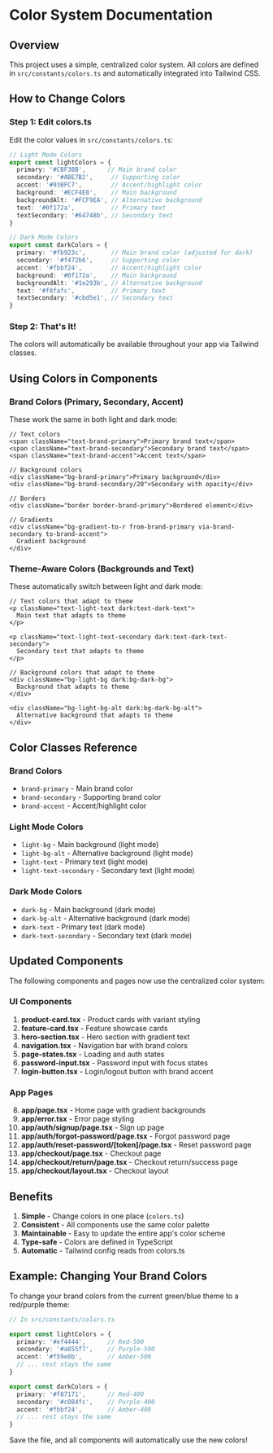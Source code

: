 # Color System Documentation

## Overview

This project uses a simple, centralized color system. All colors are defined in `src/constants/colors.ts` and automatically integrated into Tailwind CSS.

## How to Change Colors

### Step 1: Edit colors.ts

Edit the color values in `src/constants/colors.ts`:

```typescript
// Light Mode Colors
export const lightColors = {
  primary: '#CBF3BB',      // Main brand color
  secondary: '#ABE7B2',     // Supporting color
  accent: '#93BFC7',        // Accent/highlight color
  background: '#ECF4E8',    // Main background
  backgroundAlt: '#FCF9EA', // Alternative background
  text: '#0f172a',          // Primary text
  textSecondary: '#64748b', // Secondary text
}

// Dark Mode Colors
export const darkColors = {
  primary: '#fb923c',       // Main brand color (adjusted for dark)
  secondary: '#f472b6',     // Supporting color
  accent: '#fbbf24',        // Accent/highlight color
  background: '#0f172a',    // Main background
  backgroundAlt: '#1e293b', // Alternative background
  text: '#f8fafc',          // Primary text
  textSecondary: '#cbd5e1', // Secondary text
}
```

### Step 2: That's It!

The colors will automatically be available throughout your app via Tailwind classes.

## Using Colors in Components

### Brand Colors (Primary, Secondary, Accent)

These work the same in both light and dark mode:

```tsx
// Text colors
<span className="text-brand-primary">Primary brand text</span>
<span className="text-brand-secondary">Secondary brand text</span>
<span className="text-brand-accent">Accent text</span>

// Background colors
<div className="bg-brand-primary">Primary background</div>
<div className="bg-brand-secondary/20">Secondary with opacity</div>

// Borders
<div className="border border-brand-primary">Bordered element</div>

// Gradients
<div className="bg-gradient-to-r from-brand-primary via-brand-secondary to-brand-accent">
  Gradient background
</div>
```

### Theme-Aware Colors (Backgrounds and Text)

These automatically switch between light and dark mode:

```tsx
// Text colors that adapt to theme
<p className="text-light-text dark:text-dark-text">
  Main text that adapts to theme
</p>

<p className="text-light-text-secondary dark:text-dark-text-secondary">
  Secondary text that adapts to theme
</p>

// Background colors that adapt to theme
<div className="bg-light-bg dark:bg-dark-bg">
  Background that adapts to theme
</div>

<div className="bg-light-bg-alt dark:bg-dark-bg-alt">
  Alternative background that adapts to theme
</div>
```

## Color Classes Reference

### Brand Colors
- `brand-primary` - Main brand color
- `brand-secondary` - Supporting brand color
- `brand-accent` - Accent/highlight color

### Light Mode Colors
- `light-bg` - Main background (light mode)
- `light-bg-alt` - Alternative background (light mode)
- `light-text` - Primary text (light mode)
- `light-text-secondary` - Secondary text (light mode)

### Dark Mode Colors
- `dark-bg` - Main background (dark mode)
- `dark-bg-alt` - Alternative background (dark mode)
- `dark-text` - Primary text (dark mode)
- `dark-text-secondary` - Secondary text (dark mode)

## Updated Components

The following components and pages now use the centralized color system:

### UI Components
1. **product-card.tsx** - Product cards with variant styling
2. **feature-card.tsx** - Feature showcase cards
3. **hero-section.tsx** - Hero section with gradient text
4. **navigation.tsx** - Navigation bar with brand colors
5. **page-states.tsx** - Loading and auth states
6. **password-input.tsx** - Password input with focus states
7. **login-button.tsx** - Login/logout button with brand accent

### App Pages
8. **app/page.tsx** - Home page with gradient backgrounds
9. **app/error.tsx** - Error page styling
10. **app/auth/signup/page.tsx** - Sign up page
11. **app/auth/forgot-password/page.tsx** - Forgot password page
12. **app/auth/reset-password/[token]/page.tsx** - Reset password page
13. **app/checkout/page.tsx** - Checkout page
14. **app/checkout/return/page.tsx** - Checkout return/success page
15. **app/checkout/layout.tsx** - Checkout layout

## Benefits

1. **Simple** - Change colors in one place (`colors.ts`)
2. **Consistent** - All components use the same color palette
3. **Maintainable** - Easy to update the entire app's color scheme
4. **Type-safe** - Colors are defined in TypeScript
5. **Automatic** - Tailwind config reads from colors.ts

## Example: Changing Your Brand Colors

To change your brand colors from the current green/blue theme to a red/purple theme:

```typescript
// In src/constants/colors.ts

export const lightColors = {
  primary: '#ef4444',      // Red-500
  secondary: '#a855f7',    // Purple-500
  accent: '#f59e0b',       // Amber-500
  // ... rest stays the same
}

export const darkColors = {
  primary: '#f87171',      // Red-400
  secondary: '#c084fc',    // Purple-400
  accent: '#fbbf24',       // Amber-400
  // ... rest stays the same
}
```

Save the file, and all components will automatically use the new colors!

